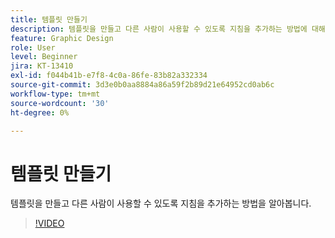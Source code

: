 ```yaml
---
title: 템플릿 만들기
description: 템플릿을 만들고 다른 사람이 사용할 수 있도록 지침을 추가하는 방법에 대해 알아봅니다.
feature: Graphic Design
role: User
level: Beginner
jira: KT-13410
exl-id: f044b41b-e7f8-4c0a-86fe-83b82a332334
source-git-commit: 3d3e0b0aa8884a86a59f2b89d21e64952cd0ab6c
workflow-type: tm+mt
source-wordcount: '30'
ht-degree: 0%

---
```


# 템플릿 만들기

템플릿을 만들고 다른 사람이 사용할 수 있도록 지침을 추가하는 방법을 알아봅니다.

>[!VIDEO](https://video.tv.adobe.com/v/3420208?quality=12&learn=on&hidetitle=true)
